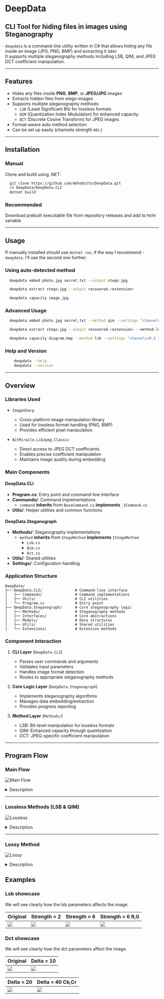 # DeepData
## CLI Tool for hiding files in images using Steganography

`deepdata` is a command-line utility written in C# that allows hiding any file inside an image (JPG, PNG, BMP) and extracting it later.  
It supports multiple steganography methods including LSB, QIM, and JPEG DCT coefficient manipulation.

---

## Features
- Hides any files inside **PNG**, **BMP**, or **JPEG/JPG** images
- Extracts hidden files from stego-images
- Supports multiple steganography methods:
  - `LSB` (Least Significant Bit) for lossless formats
  - `QIM` (Quantization Index Modulation) for enhanced capacity
  - `DCT` (Discrete Cosine Transform) for JPEG images
- Format-aware auto method selection
- Can be set up easily (channels strength etc.)
---

## Installation

### Manual
Clone and build using .NET:

```bash
  git clone https://github.com/dehobitto/DeepData.git
  cd DeepData/DeepData.CLI
  dotnet build
```

### Recommended
Download prebuilt executable file from repository releases and add to `PATH` variable

---

## Usage
If manually installed should use `dotnet run`, if the way I recommend - `deepdata`. I'll use the second one further:
### Using auto-detected method
```bash
  deepdata embed photo.jpg secret.txt --output stego.jpg
```
```bash
  deepdata extract stego.jpg --output recovered.<extension>
```
```bash
  deepdata capacity image.jpg
```

### Advanced Usage
```bash
  deepdata embed photo.jpg secret.txt --method qim --settings "channels=Y,Cb delta=4"
```
```bash
  deepdata extract stego.jpg --output recovered.<extension> --method lsb --settings "channels=R,G strength=2"
```
```bash
  deepdata capacity diagram.bmp --method lsb --settings "channels=R,G strength=2"
```

### Help and Version
```bash
    deepdata --help
    deepdata --version
```

---

## Overview

### Libraries Used

* `ImageSharp`
  - Cross-platform image manipulation library
  - Used for lossless format handling (PNG, BMP)
  - Provides efficient pixel manipulation

* `BitMiracle.LibJpeg.Classic`
  - Direct access to JPEG DCT coefficients
  - Enables precise coefficient manipulation
  - Maintains image quality during embedding

### Main Components

#### DeepData.CLI
- **Program.cs**: Entry point and command-line interface
- **Commands/**: Command implementations
  - `command` **inherits** from `BaseCommand.cs` **implements** `_ICommand.cs` 
- **Utils/**: Helper utilities and common functions

#### DeepData.Steganograph
- **Methods/**: Steganography implementations
  - `method` **inherits** from `StegoMethod` **implements** `IStegoMethod`
    - `Lsb.cs`
    - `Qim.cs`
    - `Dct.cs`
- **Utils/**: Shared utilities
- **Settings/**: Configuration handling

### Application Structure

```
DeepData/
├── DeepData.CLI/               # Command-line interface
│   ├── Commands/               # Command implementations
│   ├── Utils/                  # CLI utilities
│   └── Program.cs              # Entry point
├── DeepData.Steganograph/      # Core steganography logic
│   ├── Methods/                # Steganography methods
│   ├── Interfaces/             # Core abstractions
│   ├── Models/                 # Data structures
│   ├── Utils/                  # Shared utilities
│   └── Extensions/             # Extension methods
```

### Component Interaction

1. **CLI Layer** (`DeepData.CLI`)
   - Parses user commands and arguments
   - Validates input parameters
   - Handles image format detection
   - Routes to appropriate steganography methods

2. **Core Logic Layer** (`DeepData.Steganograph`)
   - Implements steganography algorithms
   - Manages data embedding/extraction
   - Provides progress reporting

3. **Method Layer** (`Methods/`)
   - LSB: Bit-level manipulation for lossless formats
   - QIM: Enhanced capacity through quantization
   - DCT: JPEG-specific coefficient manipulation

---

## Program Flow

### Main Flow

![Main Flow](./doc/Diagrams/Flow.svg)

<details>
  <summary>Description</summary>

**Start:**
- User → CLI: Command (embed/extract)  
- CLI: Parse arguments, validate input files, read source image, determine method  
- CLI → Method: Create method instance  
- Method: Check capacity, prepare data  
- **If Embed**:  
  - Read data file, embed data, generate stego-image  
- **Else Extract**:  
  - Extract data, validate extracted data, generate output  
- Method → CLI: Return result  
- CLI: Save output file, show progress  
- CLI → User: Return success  

</details>

---

### Lossless Methods (LSB & QIM)

![Lossless](./doc/Diagrams/Lossless.svg)

<details>
  <summary>Description</summary>

**Start:**
- Data → Method: Input data bits  
- Image → Method: Input image pixels  
- **If LSB**:  
  - Replace N least significant bits with data bits  
- **Else QIM**:  
  - Quantize value to nearest representative  
- Method → Image: Modified image  
- Image → Method: Input stego-image  
- **If LSB**:  
  - Extract N least significant bits  
- **Else QIM**:  
  - Determine which representative is closest  
- Method → Data: Reconstructed data bits  

</details>

---

### Lossy Method

![Lossy](./doc/Diagrams/Lossy.svg)

<details>
  <summary>Description</summary>

**Start:**
- Data → DCT: Input data bits  
- Image → DCT: Input JPEG image  
- DCT: Decompress to DCT coefficients  
- DCT: Process 8×8 blocks  
- **If Embedding**:  
  - Check capacity  
  - Modify DCT with QIM  
  - Skip zero coefficients  
  - → Image: Compress to JPEG  
- **Else Extraction**:  
  - Read header  
  - Extract from DCT  
  - Skip zero coefficients  
  - → Data: Save as file  

</details>


## Examples

### Lsb showcase
We will see clearly how the lsb parameters affects the image.

| Original | Strength = 2 | Strength = 6 | Strength = 6 R,G |
|----------|--------------|--------------|------------------|
| ![](./doc/Images/testOriginal.png) | ![](./doc/Images/testLSBstrength2.png) | ![](./doc/Images/testLSBstrength6.png) | ![](./doc/Images/testLSBstrength2RG.png) |

### Dct showcase
We will see clearly how the dct parameters affect the image.

| Original                               | Delta = 10                              |
|----------------------------------------|-----------------------------------------|
| ![](./doc/Images/catTestDCT.jpg)       | ![](./doc/Images/catTestDCTDelta10.jpg) |

| Delta = 20                              | Delta = 40 Cb,Cr                            |
|-----------------------------------------|---------------------------------------------|
| ![](./doc/Images/catTestDCTDelta20.jpg) | ![](./doc/Images/catTestDCTDelta40CbCr.jpg) |
